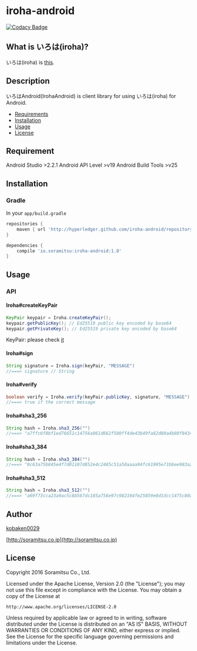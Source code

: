 # iroha-android

[![Codacy Badge](https://api.codacy.com/project/badge/Grade/122f8fc23361423e99b941b547ad95eb)](https://www.codacy.com/app/hyperledger/iroha-android?utm_source=github.com&amp;utm_medium=referral&amp;utm_content=hyperledger/iroha-android&amp;utm_campaign=Badge_Grade)

## What is いろは(iroha)?
いろは(iroha) is [this](https://github.com/hyperledger/iroha).

## Description
いろはAndroid(IrohaAndroid) is client library for using いろは(iroha) for Android.


- [Requirements](#requirements)
- [Installation](#installation)
- [Usage](#usage)
- [License](#license)

## Requirement
Android Studio >2.2.1
Android API Level >v19
Android Build Tools >v25

## Installation

### Gradle
In your ```app/build.gradle```

```gradle
repositories {
    maven { url 'http://hyperledger.github.com/iroha-android/repository' }
}

dependencies {
    compile 'io.soramitsu:iroha-android:1.0'
}
```

## Usage
### API
#### Iroha#createKeyPair
```java
KeyPair keypair = Iroha.createKeyPair();
keypair.getPublicKey(); // Ed25519 public key encoded by base64
keypair.getPrivateKey(); // Ed25519 private key encoded by base64
```
KeyPair: please check [it](https://github.com/kobaken0029/ed25519-android)

#### Iroha#sign
```java
String signature = Iroha.sign(keyPair, "MESSAGE")
//===> signature // String
```

#### Iroha#verify
```java
boolean verify = Iroha.verify(keyPair.publicKey, signature, "MESSAGE")
//===> true if the correct message
```

#### Iroha#sha3_256
```java
String hash = Iroha.sha3_256("")
//===> "a7ffc6f8bf1ed76651c14756a061d662f580ff4de43b49fa82d80a4b80f8434a"
```

#### Iroha#sha3_384
```java
String hash = Iroha.sha3_384("")
//===> "0c63a75b845e4f7d01107d852e4c2485c51a50aaaa94fc61995e71bbee983a2ac3713831264adb47fb6bd1e058d5f004"
```

#### Iroha#sha3_512
```java
String hash = Iroha.sha3_512("")
//===> "a69f73cca23a9ac5c8b567dc185a756e97c982164fe25859e0d1dcc1475c80a615b2123af1f5f94c11e3e9402c3ac558f500199d95b6d3e301758586281dcd26"
```

## Author
[kobaken0029](https://github.com/kobaken0029)

[http://soramitsu.co.jp](http://soramitsu.co.jp)

## License

Copyright 2016 Soramitsu Co., Ltd.

Licensed under the Apache License, Version 2.0 (the "License");
you may not use this file except in compliance with the License.
You may obtain a copy of the License at

    http://www.apache.org/licenses/LICENSE-2.0

Unless required by applicable law or agreed to in writing, software
distributed under the License is distributed on an "AS IS" BASIS,
WITHOUT WARRANTIES OR CONDITIONS OF ANY KIND, either express or implied.
See the License for the specific language governing permissions and
limitations under the License.
